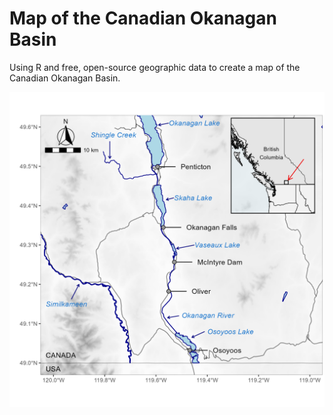 # Map of the Canadian Okanagan Basin

Using R and free, open-source geographic data to create a map of the Canadian Okanagan Basin.

![oso_map](https://github.com/BradenJudson/okanagan_map/blob/main/plots/map_inset.png?raw=true)
